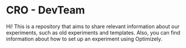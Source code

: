 # CRO - DevTeam

Hi! This is a repository that aims to share relevant information about our experiments, such as old experiments and templates. Also, you can find information about how to 
set up an experiment using Optimizely. 

